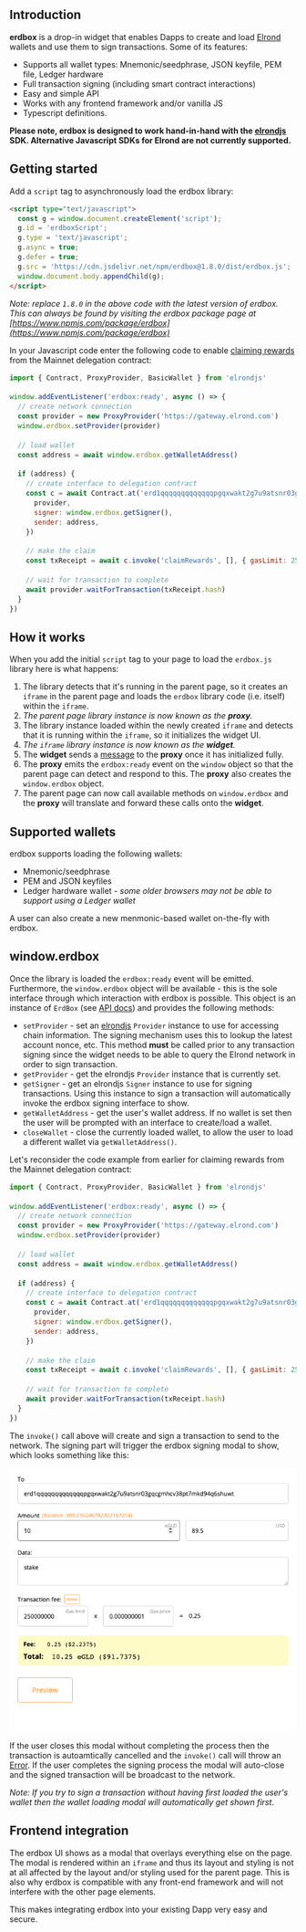 ## Introduction

**erdbox** is a drop-in widget that enables Dapps to create and load [Elrond](https://elrond.com) wallets and use them to sign transactions. Some of its features:

* Supports all wallet types: Mnemonic/seedphrase, JSON keyfile, PEM file, Ledger hardware
* Full transaction signing (including smart contract interactions)
* Easy and simple API
* Works with any frontend framework and/or vanilla JS
* Typescript definitions.

**Please note, erdbox is designed to work hand-in-hand with the [elrondjs](https://elrondjs.erd.dev) SDK. Alternative Javascript SDKs for Elrond are not currently supported.**

## Getting started

Add a `script` tag to asynchronously load the erdbox library:

```html
<script type="text/javascript">
  const g = window.document.createElement('script');
  g.id = 'erdboxScript';
  g.type = 'text/javascript';
  g.async = true;
  g.defer = true;
  g.src = 'https://cdn.jsdelivr.net/npm/erdbox@1.8.0/dist/erdbox.js';
  window.document.body.appendChild(g);
</script>
```

_Note: replace `1.8.0` in the above code with the latest version of erdbox. This can always be found by visiting the erdbox package page at [https://www.npmjs.com/package/erdbox](https://www.npmjs.com/package/erdbox)_

In your Javascript code enter the following code to enable [claiming rewards](https://elrond.com/blog/egold-delegation-waiting-list-guide/) from the Mainnet delegation contract:

```js
import { Contract, ProxyProvider, BasicWallet } from 'elrondjs'

window.addEventListener('erdbox:ready', async () => {
  // create network connection
  const provider = new ProxyProvider('https://gateway.elrond.com')
  window.erdbox.setProvider(provider)

  // load wallet
  const address = await window.erdbox.getWalletAddress()

  if (address) {
    // create interface to delegation contract
    const c = await Contract.at('erd1qqqqqqqqqqqqqpgqxwakt2g7u9atsnr03gqcgmhcv38pt7mkd94q6shuwt', {
      provider,
      signer: window.erdbox.getSigner(),
      sender: address,
    })

    // make the claim
    const txReceipt = await c.invoke('claimRewards', [], { gasLimit: 250000000 })

    // wait for transaction to complete
    await provider.waitForTransaction(txReceipt.hash)
  }
})
```

## How it works

When you add the initial `script` tag to your page to load the `erdbox.js` library here is what happens:

1. The library detects that it's running in the parent page, so it creates an `iframe` in the parent page and loads the `erdbox` library code (i.e. itself) within the `iframe`.
1. _The parent page library instance is now known as the **proxy**._
1. The library instance loaded within the newly created `iframe` and detects that it is running within the `iframe`, so it initializes the widget UI.
1. _The `iframe` library instance is now known as the **widget**._
1. The **widget** sends a [message](https://developer.mozilla.org/en-US/docs/Web/API/Window/postMessage) to the **proxy** once it has initialized fully.
1. The **proxy** emits the `erdbox:ready` event on the `window` object so that the parent page can detect and respond to this. The **proxy** also creates the `window.erdbox` object.
1. The parent page can now call available methods on `window.erdbox` and the **proxy** will translate and forward these calls onto the **widget**.

## Supported wallets

erdbox supports loading the following wallets:

* Mnemonic/seedphrase
* PEM and JSON keyfiles
* Ledger hardware wallet - _some older browsers may not be able to support using a Ledger wallet_

A user can also create a new menmonic-based wallet on-the-fly with erdbox. 

## window.erdbox

Once the library is loaded the `erdbox:ready` event will be emitted. Furthermore, the `window.erdbox` object will be available - this is the sole interface through which interaction with erdbox is possible. This object is an instance of `ErdBox` (see [API docs](/docs/api)) and provides the following methods:

* `setProvider` - set an [elrondjs](https://elrondjs.erd.dev) `Provider` instance to use for accessing chain information. The signing mechanism uses this to lookup the latest account nonce, etc. This method **must** be called prior to any transaction signing since the widget needs to be able to query the Elrond network in order to sign transaction.
* `getProvider` - get the elrondjs `Provider` instance that is currently set.
* `getSigner` - get an elrondjs `Signer` instance to use for signing transactions. Using this instance to sign a transaction will automatically invoke the erdbox signing interface to show.
* `getWalletAddress` - get the user's wallet address. If no wallet is set then the user will be prompted with an interface to create/load a wallet.
* `closeWallet` - close the currently loaded wallet, to allow the user to load a different wallet via `getWalletAddress()`.

Let's reconsider the code example from earlier for claiming rewards from the Mainnet delegation contract:

```js
import { Contract, ProxyProvider, BasicWallet } from 'elrondjs'

window.addEventListener('erdbox:ready', async () => {
  // create network connection
  const provider = new ProxyProvider('https://gateway.elrond.com')
  window.erdbox.setProvider(provider)

  // load wallet
  const address = await window.erdbox.getWalletAddress()

  if (address) {
    // create interface to delegation contract
    const c = await Contract.at('erd1qqqqqqqqqqqqqpgqxwakt2g7u9atsnr03gqcgmhcv38pt7mkd94q6shuwt', {
      provider,
      signer: window.erdbox.getSigner(),
      sender: address,
    })

    // make the claim
    const txReceipt = await c.invoke('claimRewards', [], { gasLimit: 250000000 })

    // wait for transaction to complete
    await provider.waitForTransaction(txReceipt.hash)
  }
})
```

The `invoke()` call above will create and sign a transaction to send to the network. The signing part will trigger the erdbox signing modal to show, which looks something like this:

![Signing](https://raw.githubusercontent.com/erdDEVcode/erdbox/master/docs/signTransaction.png "Signing a transaction")

If the user closes this modal without completing the process then the transaction is autoamtically cancelled and the `invoke()` call will throw an [Error](https://developer.mozilla.org/en-US/docs/Web/JavaScript/Reference/Global_Objects/Error). If the user completes the signing process the modal will auto-close and the signed transaction will be broadcast to the network.

_Note: If you try to sign a transaction without having first loaded the user's wallet then the wallet loading 
modal will automatically get shown first_.

## Frontend integration

The erdbox UI shows as a modal that overlays everything else on the page. The modal is rendered within an `iframe` and thus its layout and styling is not at all affected by the layout and/or styling used for the parent page. This is also why erdbox is compatible with any front-end framework and will not interfere with the other page elements.

This makes integrating erdbox into your existing Dapp very easy and secure.

